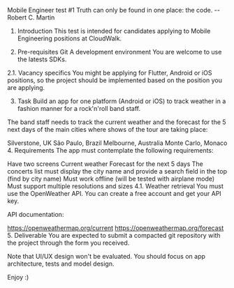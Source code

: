 Mobile Engineer test #1
Truth can only be found in one place: the code.
-- Robert C. Martin

1. Introduction
This test is intended for candidates applying to Mobile Engineering positions at CloudWalk.

2. Pre-requisites
Git
A development environment
You are welcome to use the latests SDKs.

2.1. Vacancy specifics
You might be applying for Flutter, Android or iOS positions, so the project should be implemented based on the position you are applying.

3. Task
Build an app for one platform (Android or iOS) to track weather in a fashion manner for a rock'n'roll band staff.

The band staff needs to track the current weather and the forecast for the 5 next days of the main cities where shows of the tour are taking place:

Silverstone, UK
São Paulo, Brazil
Melbourne, Australia
Monte Carlo, Monaco
4. Requirements
The app must contemplate the following requirements:

Have two screens
Current weather
Forecast for the next 5 days
The concerts list must display the city name and provide a search field in the top (find by city name)
Must work offline (will be tested with airplane mode)
Must support multiple resolutions and sizes
4.1. Weather retrieval
You must use the OpenWeather API. You can create a free account and get your API key.

API documentation:

https://openweathermap.org/current
https://openweathermap.org/forecast
5. Deliverable
You are expected to submit a compacted git repository with the project through the form you received.

Note that UI/UX design won't be evaluated. You should focus on app architecture, tests and model design.

Enjoy :)
